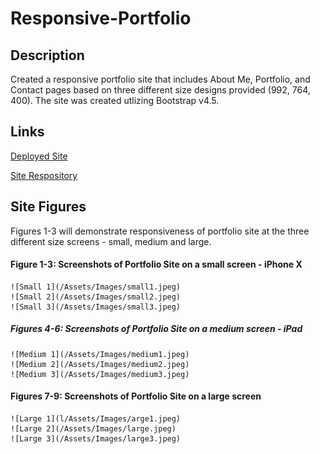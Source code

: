 # Responsive-Portfolio

## Description
Created a responsive portfolio site that includes About Me, Portfolio, and Contact pages based on three different size designs provided (992, 764, 400). The site was created utlizing Bootstrap v4.5.

## Links

[Deployed Site](https://delaluz12.github.io/Responsive-Portfolio/)

[Site Respository](https://github.com/delaluz12/Responsive-Portfolio)

## Site Figures
Figures 1-3 will demonstrate responsiveness of portfolio site at the three different size screens - small, medium and large.

#### Figure 1-3: Screenshots of Portfolio Site on a small screen - iPhone X
    ![Small 1](/Assets/Images/small1.jpeg) 
    ![Small 2](/Assets/Images/small2.jpeg)
    ![Small 3](/Assets/Images/small3.jpeg)

 ##### Figures 4-6: Screenshots of Portfolio Site on a medium screen - iPad
    ![Medium 1](/Assets/Images/medium1.jpeg)
    ![Medium 2](/Assets/Images/medium2.jpeg)
    ![Medium 3](/Assets/Images/medium3.jpeg)

#### Figures 7-9: Screenshots of Portfolio Site on a large screen
    ![Large 1](l/Assets/Images/arge1.jpeg)
    ![Large 2](/Assets/Images/large.jpeg)
    ![Large 3](/Assets/Images/large3.jpeg)


